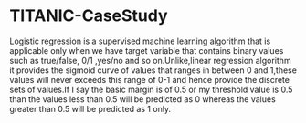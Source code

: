# TITANIC-CaseStudy
 Logistic regression is a supervised machine learning algorithm that is applicable only when we have target variable that contains binary values such as true/false, 0/1 ,yes/no and so on.Unlike,linear regression algorithm it provides the sigmoid curve of values that ranges in between 0 and 1,these values will never exceeds this range of 0-1 and hence provide the discrete sets of values.If I say the basic margin is of 0.5 or my threshold value is 0.5 than the values less than 0.5 will be predicted as 0 whereas the values greater than 0.5 will be predicted as 1 only.
